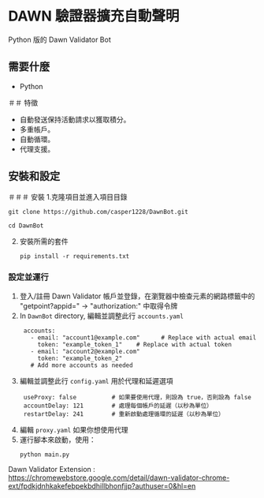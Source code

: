 # DAWN 驗證器擴充自動聲明
 Python 版的 Dawn Validator Bot

## 需要什麼
- Python

＃＃ 特徵

- 自動發送保持活動請求以獲取積分。
- 多重帳戶。
- 自動循環。
- 代理支援。


## 安裝和設定

＃＃＃ 安裝
1.克隆項目並進入項目目錄
   ```
   git clone https://github.com/casper1228/DawnBot.git
   ```
   ```
   cd DawnBot
   ```
2. 安裝所需的套件
   ```
   pip install -r requirements.txt
   ```
### 設定並運行

1. 登入/註冊 Dawn Validator 帳戶並登錄，在瀏覽器中檢查元素的網路標籤中的 "getpoint?appid=" -> "authorization:" 中取得令牌 
2. In `DawnBot` directory, 編輯並調整此行 `accounts.yaml` 
   ```
  	accounts:
 	  - email: "account1@example.com"      # Replace with actual email
   	    token: "example_token_1"    # Replace with actual token
  	  - email: "account2@example.com"
   	    token: "example_token_2"
  	  # Add more accounts as needed
   ```
3. 編輯並調整此行 `config.yaml` 用於代理和延遲選項
   ```
	useProxy: false          # 如果要使用代理，則設為 true，否則設為 false
  	accountDelay: 121        # 處理每個帳戶的延遲（以秒為單位）
  	restartDelay: 241        # 重新啟動處理循環的延遲（以秒為單位）
   ```
4. 編輯 `proxy.yaml` 如果你想使用代理
5. 運行腳本來啟動，使用：
   ```
   python main.py
   ```
	
	
	
Dawn Validator Extension : https://chromewebstore.google.com/detail/dawn-validator-chrome-ext/fpdkjdnhkakefebpekbdhillbhonfjjp?authuser=0&hl=en


